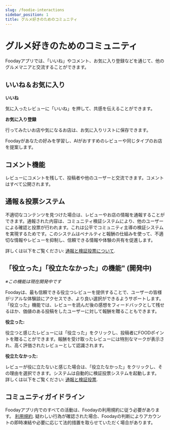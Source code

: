 ```yaml
---
slug: /foodie-interactions
sidebar_position: 1
title: グルメ好きのためのコミュニティ
---
```


# グルメ好きのためのコミュニティ

Foodayアプリでは、「いいね」やコメント、お気に入り登録などを通じて、他のグルメマニアと交流することができます。

## いいね＆お気に入り

**いいね**

気に入ったレビューに「いいね」を押して、共感を伝えることができます。

**お気に入り登録**

行ってみたいお店や気になるお店は、お気に入りリストに保存できます。

Foodayがあなたの好みを学習し、AIがおすすめのレビューや同じタイプのお店を提案します。

## コメント機能

レビューにコメントを残して、投稿者や他のユーザーと交流できます。コメントはすべて公開されます。

## 通報＆投票システム

不適切なコンテンツを見つけた場合は、レビューやお店の情報を通報することができます。通報された内容は、コミュニティ検証システムにより、他のユーザーによる確認と投票が行われます。これは公平でコミュニティ主導の検証システムを実現するためです。このシステムはペナルティと報酬の仕組みを使って、不適切な情報やレビューを抑制し、信頼できる情報や体験の共有を促進します。

詳しくは以下をご覧ください: [通報と検証投票について](/report-and-voting).

## 「役立った」「役立たなかった」の機能" (開発中)

_※この機能は現在開発中です_

Foodayは、最も信頼できる役立つレビューを提供することで、ユーザーの皆様がリアルな体験談にアクセスでき、より良い選択ができるようサポートします。「役立った」機能では、レビューを読んだ後の感想をフィードバックとして残せるほか、価値のある投稿をしたユーザーに対して報酬を贈ることもできます。

**役立った:**

役立つと感じたレビューには「役立った」をクリックし、投稿者にFOODポイントを贈ることができます。報酬を受け取ったレビューには特別なマークが表示され、高く評価されたレビューとして認識されます。

**役立たなかった:**

レビューが役に立たないと感じた場合は、「役立たなかった」をクリックし、その理由を選択できます。システムは自動的に検証投票システムを起動します。 詳しくは以下をご覧ください: [通報と検証投票](/report-and-voting).

## コミュニティガイドライン

Foodayアプリ内でのすべての活動は、Foodayの利用規約に従う必要があります。 [利用規約](/tos). 疑わしい行為が確認された場合、Foodayの判断によりアカウントの即時凍結や必要に応じて法的措置を取らせていただく場合があります。







